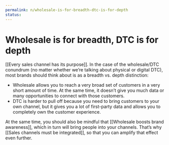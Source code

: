 ```yaml
---
permalink: n/wholesale-is-for-breadth-dtc-is-for-depth
status: 
---
```

# Wholesale is for breadth, DTC is for depth

[[Every sales channel has its purpose]]. In the case of the wholesale/DTC conundrum (no matter whether we’re talking about physical or digital DTC), most brands should think about is as a breadth vs. depth distinction:

- Wholesale allows you to reach a very broad set of customers in a very short amount of time. At the same time, it doesn’t give you much data or many opportunities to connect with those customers.
- DTC is harder to pull off because you need to bring customers to your own channel, but it gives you a lot of first-party data and allows you to completely own the customer experience.

At the same time, you should also be mindful that [[Wholesale boosts brand awareness]], which in turn will bring people into your channels. That’s why [[Sales channels must be integrated]], so that you can amplify that effect even further.
